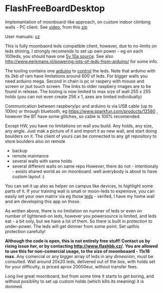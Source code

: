 # FlashFreeBoardDesktop
Implementation of moonboard-like approach, on custom indoor climbing walls - PC client. See [video](http://www.facebook.com/1403584339870419/videos/562209057939918/), from this [zip](https://github.com/FlashFreeBoard/FreeBoard/raw/Olomouc20191113/walls/Olomouc20191116.wall)

User manuals: [cz](https://htmlpreview.github.io/?https://github.com/judovana/FlashFreeBoardDesktop/blob/master/docs/cs_CZ.utf8.html)

This is fully moonbaord leds compatible client, however, due to no-limits on leds shining, I strongly recomends to set up own power - eg on each 100leds, you should have one [5v 10a source](https://www.mouser.com/ProductDetail/mean-well/rs-50-5/?qs=pqZ7J9Gt%2FmqSEKuHhGNBSg==&countrycode=CZ&currencycode=CZK).  See also http://www.eerkmans.nl/powering-lots-of-leds-from-arduino/ for some info.

The tooling contains one [arduino](https://www.sparkfun.com/products/13975) to [control](https://github.com/judovana/arduino/tree/master/FreeBoard/WS2812blinks) the leds. Note that arduino with its 2kb of ram have limitations around 600 of leds. For bigger walls you need arduino mega.
Second in chain is pc or raspery with mouse and screen or jsut touch screen. The links to older raspbery images are to be found in release.
The tooling is now limited to max size of wall 255 x 255 holds (you can not even create 256 x 1, axes are limited individually)

Communication between raspbery/pc and arduino is via USB cable (up to 100m) or through bluetooth, eg https://www.sparkfun.com/products/12580 , however the BT have some glitches, so cable is 100% recomended.

Except HW, you have no limitations on wall you build. Any holds, any size, any angle. Just mak a picture of it and import it as new wall, and start doing boulders on it. The client of yours can be connected to any git repository to store boulders also on remote
 - backup
 - remote maintance
 - several walls with same holds
 - several different walls on same repo
However, there do not - intentionaly - exists shared world as on moonboard. well averybody is about to have custom layout :)

You can set it up also as helper on campus like devices, to highlight some parts of it.
If your training wall is small or moon-leds to expenisve, you can easily set your own matrix via eg those [leds](https://www.sparkfun.com/products/12877) - verifed, I have my home wall and am developing this app on those.

As written above, there is no limitation on numner of leds or even on number of lightened-on leds, however you powersource is limited, and leds eat - a bit only, but we have a lot of them. So there is built in protection to under-power. The leds will get dimmer from some point. Set upthis protection carefully!

**Although the code is open, this is not entirely free stuff! Contact us by rising issue her, or by contacting http://www.flashbb.cz/**. **You are allowed to use this for non-comercial usage, to the size of  moonboaard  - 11x18 max.** Any comercial or any bigger array of leds in any dimesnion, must be consulted.  Wall around 20x20 leds, delivered out of the box, with holds set for your difficulty, is priced aprox 20000eur, without transfer fees.

Long live great moonboard, but from some time it starts to get boring, and without posibility to set up custom holds (which kills its meaning) it is doomed.

